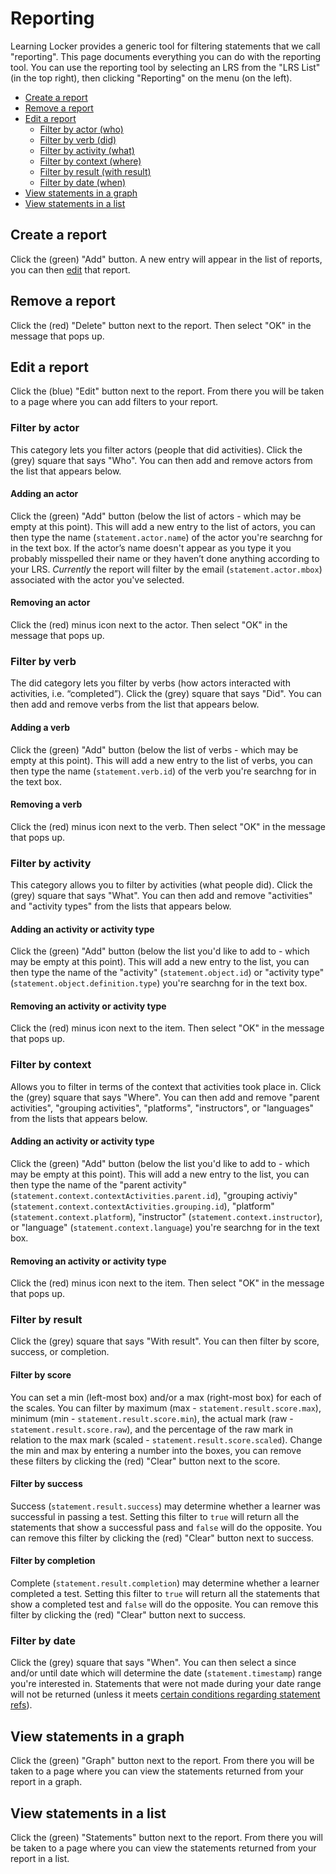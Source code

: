 ---
---

# Reporting

Learning Locker provides a generic tool for filtering statements that we call "reporting". This page documents everything you can do with the reporting tool. You can use the reporting tool by selecting an LRS from the "LRS List" (in the top right), then clicking "Reporting" on the menu (on the left).

- [Create a report](#create-a-report)
- [Remove a report](#remove-a-report)
- [Edit a report](#edit-a-report)
  - [Filter by actor (who)](#filter-by-actor)
  - [Filter by verb (did)](#filter-by-verb)
  - [Filter by activity (what)](#filter-by-activity)
  - [Filter by context (where)](#filter-by-context)
  - [Filter by result (with result)](#filter-by-result)
  - [Filter by date (when)](#filter-by-date)
- [View statements in a graph](#view-statements-in-a-graph)
- [View statements in a list](#view-statements-in-a-list)

## Create a report
Click the (green) "Add" button. A new entry will appear in the list of reports, you can then [edit](#edit-a-report) that report.

## Remove a report
Click the (red) "Delete" button next to the report. Then select "OK" in the message that pops up.

## Edit a report
Click the (blue) "Edit" button next to the report. From there you will be taken to a page where you can add filters to your report.

### Filter by actor
This category lets you filter actors (people that did activities). Click the (grey) square that says "Who". You can then add and remove actors from the list that appears below.

#### Adding an actor
Click the (green) "Add" button (below the list of actors - which may be empty at this point). This will add a new entry to the list of actors, you can then type the name (`statement.actor.name`) of the actor you're searchng for in the text box. If the actor’s name doesn't appear as you type it you probably misspelled their name or they haven’t done anything according to your LRS. *Currently* the report will filter by the email (`statement.actor.mbox`) associated with the actor you've selected.

#### Removing an actor
Click the (red) minus icon next to the actor. Then select "OK" in the message that pops up.

### Filter by verb
The did category lets you filter by verbs (how actors interacted with activities, i.e. “completed”). Click the (grey) square that says "Did". You can then add and remove verbs from the list that appears below.

#### Adding a verb
Click the (green) "Add" button (below the list of verbs - which may be empty at this point). This will add a new entry to the list of verbs, you can then type the name (`statement.verb.id`) of the verb you're searchng for in the text box.

#### Removing a verb
Click the (red) minus icon next to the verb. Then select "OK" in the message that pops up.

### Filter by activity
This category allows you to filter by activities (what people did). Click the (grey) square that says "What". You can then add and remove "activities" and "activity types" from the lists that appears below.

#### Adding an activity or activity type
Click the (green) "Add" button (below the list you'd like to add to - which may be empty at this point). This will add a new entry to the list, you can then type the name of the "activity" (`statement.object.id`) or "activity type" (`statement.object.definition.type`) you're searchng for in the text box.

#### Removing an activity or activity type
Click the (red) minus icon next to the item. Then select "OK" in the message that pops up.

### Filter by context
Allows you to filter in terms of the context that activities took place in. Click the (grey) square that says "Where". You can then add and remove "parent activities", "grouping activities", "platforms", "instructors", or "languages" from the lists that appears below.

#### Adding an activity or activity type
Click the (green) "Add" button (below the list you'd like to add to - which may be empty at this point). This will add a new entry to the list, you can then type the name of the "parent activity" (`statement.context.contextActivities.parent.id`), "grouping activiy" (`statement.context.contextActivities.grouping.id`), "platform" (`statement.context.platform`), "instructor" (`statement.context.instructor`), or "language" (`statement.context.language`) you're searchng for in the text box.

#### Removing an activity or activity type
Click the (red) minus icon next to the item. Then select "OK" in the message that pops up.

### Filter by result
Click the (grey) square that says "With result". You can then filter by score, success, or completion.

#### Filter by score
You can set a min (left-most box) and/or a max (right-most box) for each of the scales. You can filter by maximum (max - `statement.result.score.max`), minimum (min - `statement.result.score.min`), the actual mark (raw - `statement.result.score.raw`), and the percentage of the raw mark in relation to the max mark (scaled - `statement.result.score.scaled`). Change the min and max by entering a number into the boxes, you can remove these filters by clicking the (red) "Clear" button next to the score.

#### Filter by success
Success (`statement.result.success`) may determine whether a learner was successful in passing a test. Setting this filter to `true` will return all the statements that show a successful pass and `false` will do the opposite. You can remove this filter by clicking the (red) "Clear" button next to success.

#### Filter by completion
Complete (`statement.result.completion`) may determine whether a learner completed a test. Setting this filter to `true` will return all the statements that show a completed test and `false` will do the opposite. You can remove this filter by clicking the (red) "Clear" button next to success.

### Filter by date
Click the (grey) square that says "When". You can then select a since and/or until date which will determine the date (`statement.timestamp`) range you're interested in. Statements that were not made during your date range will not be returned (unless it meets [certain conditions regarding statement refs](https://github.com/adlnet/xAPI-Spec/blob/master/xAPI.md#filter-conditions-for-statementrefs)).

## View statements in a graph
Click the (green) "Graph" button next to the report. From there you will be taken to a page where you can view the statements returned from your report in a graph.

## View statements in a list
Click the (green) "Statements" button next to the report. From there you will be taken to a page where you can view the statements returned from your report in a list.
